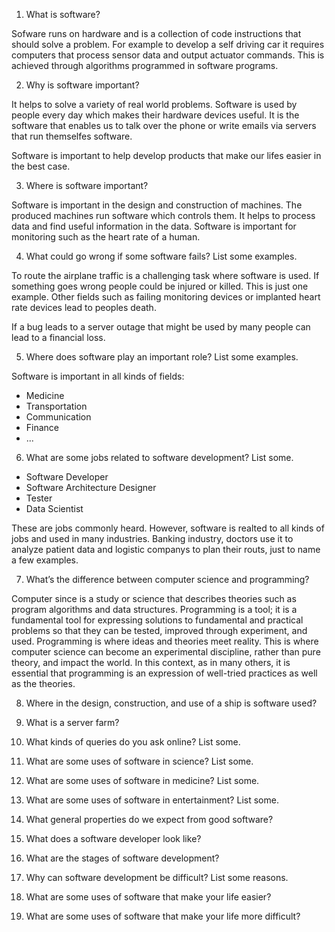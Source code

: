 1. What is software?

Sofware runs on hardware and is a collection of code instructions that should solve a problem.
For example to develop a self driving car it requires computers that process sensor data and output actuator commands.
This is achieved through algorithms programmed in software programs.

2. Why is software important?

It helps to solve a variety of real world problems.
Software is used by people every day which makes their hardware devices useful.
It is the software that enables us to talk over the phone or write emails via servers that run themselfes software.

Software is important to help develop products that make our lifes easier in the best case.

3. Where is software important?

Software is important in the design and construction of machines. The produced machines run software which controls them. 
It helps to process data and find useful information in the data. Software is important for monitoring such as the heart rate of a human.

4. What could go wrong if some software fails? List some examples. 

To route the airplane traffic is a challenging task where software is used. If something goes wrong people could be injured or killed.
This is just one example. Other fields such as failing monitoring devices or implanted heart rate devices lead to peoples death.

If a bug leads to a server outage that might be used by many people can lead to a financial loss.

5. Where does software play an important role? List some examples. 

Software is important in all kinds of fields: 

- Medicine
- Transportation
- Communication
- Finance
- ...

6. What are some jobs related to software development? List some.

- Software Developer
- Software Architecture Designer
- Tester
- Data Scientist

These are jobs commonly heard. However, software is realted to all kinds of jobs and used in many industries.
Banking industry, doctors use it to analyze patient data and logistic companys to plan their routs, just to name a few examples.

7. What’s the difference between computer science and programming? 

Computer since is a study or science that describes theories such as program algorithms and data structures. 
Programming is a tool; it is a fundamental tool for expressing solutions to fundamental and practical problems so that they can be tested, 
improved through experiment, and used. Programming is where ideas and theories meet reality. 
This is where computer science can become an experimental discipline, rather than pure theory, and impact the world. 
In this context, as in many others, it is essential that programming is an expression of well-tried practices as well as the theories.

8. Where in the design, construction, and use of a ship is software used? 

9. What is a server farm?


10. What kinds of queries do you ask online? List some.

11. What are some uses of software in science? List some.

12. What are some uses of software in medicine? List some.


13. What are some uses of software in entertainment? List some. 

14. What general properties do we expect from good software? 

15. What does a software developer look like?


16. What are the stages of software development?


17. Why can software development be difficult? List some reasons. 

18. What are some uses of software that make your life easier?


9. What are some uses of software that make your life more difficult?

